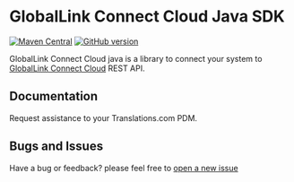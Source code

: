 # GlobalLink Connect Cloud Java SDK
[![Maven Central](https://img.shields.io/maven-central/v/com.translations.globallink/gcc-restclient.svg?label=Maven%20Central)](https://search.maven.org/search?q=g:%22com.translations.globallink%22%20AND%20a:%22gcc-restclient%22)
[![GitHub version](https://d25lcipzij17d.cloudfront.net/badge.svg?id=gh&type=6&v=3.1.2&x2=0)](https://github.com/translations-com/globallink-connect-cloud-api-java)

GlobalLink Connect Cloud java is a library to connect your system to [GlobalLink Connect Cloud](http://www.translations.com/globallink/products/globallink_connect.html) REST API.

## Documentation

Request assistance to your Translations.com PDM.

## Bugs and Issues

Have a bug or feedback? please feel free to [open a new issue](https://github.com/translations-com/globallink-connect-cloud-api-java/issues/new)




